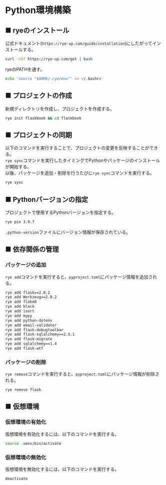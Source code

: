 # Python環境構築
## ■ ryeのインストール
公式ドキュメント(`https://rye-up.com/guide/installation`)にしたがってインストールする。
```sh
curl -sSf https://rye-up.com/get | bash
```
ryeのPATHを通す。
```sh
echo 'source "$HOME/.rye/env"' >> ~/.bashrc
```
## ■ プロジェクトの作成
新規ディレクトリを作成し、プロジェクトを作成する。
```sh
rye init flaskbook && cd flaskbook
```
## ■ プロジェクトの同期
以下のコマンドを実行することで、プロジェクトの変更を反映することができる。  
`rye sync`コマンドを実行したタイミングでPythonやパッケージのインストールが開始する。  
以後、パッケージを追加・削除を行うたびに`rye sync`コマンドを実行する。  
```sh
rye sync
```
## ■ Pythonバージョンの指定
プロジェクトで使用するPythonバージョンを指定する。
```sh
rye pin 3.9.7
```
`.python-version`ファイルにバージョン情報が保存されている。
## ■ 依存関係の管理
### パッケージの追加
`rye add`コマンドを実行すると、`pyproject.toml`にパッケージ情報を追加される。
```sh
rye add flask==2.0.2
rye add Werkzeug==2.0.2
rye add flake8
rye add black
rye add isort
rye add mypy
rye add python-dotenv
rye add email-validator
rye add flask-debugtoolbar
rye add flask-sqlalchemy==2.5.1
rye add flask-migrate
rye add sqlalchemy==1.4
rye add flask-wtf
```
### パッケージの削除
`rye remove`コマンドを実行すると、`pyproject.toml`にパッケージ情報が削除される。
```sh
rye remove flask
```
## ■ 仮想環境
### 仮想環境の有効化
仮想環境を有効化するには、以下のコマンドを実行する。
```sh
source .venv/bin/activate
```
### 仮想環境の無効化
仮想環境を無効化するには、以下のコマンドを実行する。
```sh
deactivate
```

